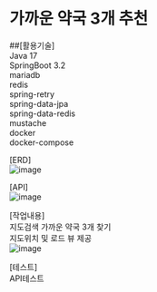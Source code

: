 # 가까운 약국 3개 추천

##[활용기술] <br>
Java 17 <br>
SpringBoot 3.2<br>
mariadb<br>
redis<br>
spring-retry<br>
spring-data-jpa<br>
spring-data-redis<br>
mustache<br>
docker<br>
docker-compose<br>

[ERD]<br>
![image](https://github.com/MyoungSoo7/pharmacyrecommend/assets/13523622/80e9bcc1-0b6b-49f1-9f42-fae832375626)<br>

[API]<br>
![image](https://github.com/MyoungSoo7/pharmacyrecommend/assets/13523622/047a1398-a01a-451a-a90d-bf14907e3ab4)<br>

[작업내용]<br>
지도검색 가까운 약국 3개 찾기<br>
지도위치 및 로드 뷰 제공<br>
![image](https://github.com/MyoungSoo7/pharmacyrecommend/assets/13523622/fe7c6124-ac27-4be1-8558-b8ba6f61f135)

[테스트]<br>
API테스트 




